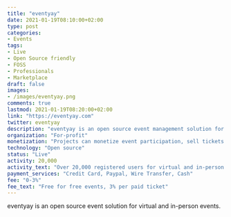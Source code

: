 ```yaml
---
title: "eventyay"
date: 2021-01-19T08:10:00+02:00
type: post
categories:
- Events
tags:
- Live
- Open Source friendly
- FOSS
- Professionals
- Marketplace
draft: false
images:
- /images/eventyay.png
comments: true
lastmod: 2021-01-19T08:20:00+02:00
link: "https://eventyay.com"
twitter: eventyay
description: "eventyay is an open source event management solution for virtual and onsite events."
organization: "For-profit"
monetization: "Projects can monetize event participation, sell tickets and sponsorships or receive donations."
technology: "Open source"
status: "Live"
activity: 20,000
activity_text: "Over 20,000 registered users for virtual and in-person events."
payment_services: "Credit Card, Paypal, Wire Transfer, Cash"
fee: "0-3%"
fee_text: "Free for free events, 3% per paid ticket"
---
```


eventyay is an open source event solution for virtual and in-person events.<!--more-->
